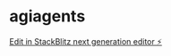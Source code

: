 # agiagents

[Edit in StackBlitz next generation editor ⚡️](https://stackblitz.com/~/github.com/agi786agents/agiagents)